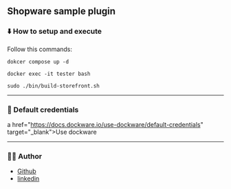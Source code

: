 ## Shopware sample plugin

### :arrow_down: How to setup and execute

Follow this commands:

```shell
dokcer compose up -d
```
```shell
docker exec -it tester bash
```
```shell
sudo ./bin/build-storefront.sh
```

--------------------------

### :book: Default credentials
a href="https://docs.dockware.io/use-dockware/default-credentials" target="_blank">Use dockware</a>

--------------------------

### :man_technologist: Author

- [Github](https://github.com/imvahid)
- [linkedin](https://www.linkedin.com/in/imvahid)